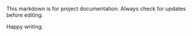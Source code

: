 This markdown is for project documentation.
Always check for updates before editing. 

Happy writing.